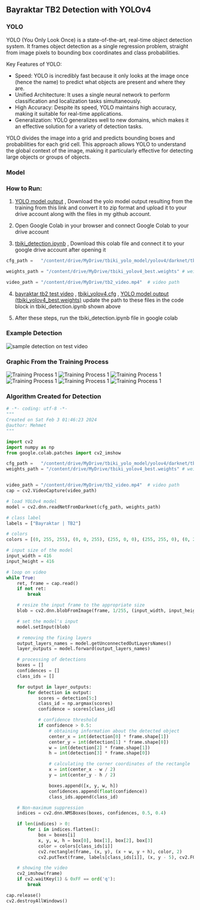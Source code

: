 ## Bayraktar TB2 Detection with YOLOv4

### YOLO

YOLO (You Only Look Once) is a state-of-the-art, real-time object detection system. It frames object detection as a single regression problem, straight from image pixels to bounding box coordinates and class probabilities.

Key Features of YOLO:

* Speed: YOLO is incredibly fast because it only looks at the image once (hence the name) to predict what objects are present and where they are.
* Unified Architecture: It uses a single neural network to perform classification and localization tasks simultaneously.
* High Accuracy: Despite its speed, YOLO maintains high accuracy, making it suitable for real-time applications.
* Generalization: YOLO generalizes well to new domains, which makes it an effective solution for a variety of detection tasks.

YOLO divides the image into a grid and predicts bounding boxes and probabilities for each grid cell. This approach allows YOLO to understand the global context of the image, making it particularly effective for detecting large objects or groups of objects.

### Model



### How to Run: 

1. [YOLO model output](https://drive.google.com/file/d/1MpWDwkxqJroh_HDa04smDY_wF8Cb8fWL/view?usp=sharing) , Download the yolo model output resulting from the training from this link and convert it to zip format and upload it to your drive account along with the files in my github account.


2. Open Google Colab in your browser and connect Google Colab to your drive account


3. [tbiki_detection.ipynb](https://github.com/rmmehmet/bayraktar-tb2-detection/blob/main/tbiki_yolo_model/source_code/tbiki_detection.ipynb) , Download this colab file and connect it to your google drive account after opening it

```python
cfg_path =   "/content/drive/MyDrive/tbiki_yolo_model/yolov4/darknet/tbiki_yolov4.cfg" # cfg path

weights_path = "/content/drive/MyDrive/tbiki_yolov4_best.weights" # weights path

video_path = "/content/drive/MyDrive/tb2_video.mp4"  # video path
```
4. [bayraktar tb2 test video](https://github.com/rmmehmet/bayraktar-tb2-detection/blob/main/tbiki_yolo_model/yolov4/darknet/tb2_video.mp4) , [tbiki_yolov4.cfg](https://github.com/rmmehmet/bayraktar-tb2-detection/blob/main/tbiki_yolo_model/yolov4/darknet/tbiki_yolov4.cfg) , [YOLO model output (tbiki_yolov4_best.weights)](https://drive.google.com/file/d/1MpWDwkxqJroh_HDa04smDY_wF8Cb8fWL/view?usp=sharing) update the path to these files in the code block in tbiki_detection.ipynb shown above

5. After these steps, run the tbiki_detection.ipynb file in google colab

### Example Detection

![sample detection on test video](tbiki_yolo_model/tb2_output-2.png)

### Graphic From the Training Process

![Training Process 1](tbiki_yolo_model/train-1.png)
![Training Process 1](tbiki_yolo_model/train-2.png)
![Training Process 1](tbiki_yolo_model/train-3.png)
![Training Process 1](tbiki_yolo_model/train-4.png)
![Training Process 1](tbiki_yolo_model/train-5.png)
![Training Process 1](tbiki_yolo_model/train-6.png)

### Algorithm Created for Detection

```python
# -*- coding: utf-8 -*-
"""
Created on Sat Feb 3 01:46:23 2024
@author: Mehmet
"""

import cv2
import numpy as np
from google.colab.patches import cv2_imshow

cfg_path =   "/content/drive/MyDrive/tbiki_yolo_model/yolov4/darknet/tbiki_yolov4.cfg" # cfg path
weights_path = "/content/drive/MyDrive/tbiki_yolov4_best.weights" # weights path


video_path = "/content/drive/MyDrive/tb2_video.mp4"  # video path
cap = cv2.VideoCapture(video_path)

# load YOLOv4 model
model = cv2.dnn.readNetFromDarknet(cfg_path, weights_path)

# class label
labels = ["Bayraktar | TB2"]

# colors
colors = [(0, 255, 255), (0, 0, 255), (255, 0, 0), (255, 255, 0), (0, 255, 0)]

# input size of the model
input_width = 416
input_height = 416

# loop on video
while True:
    ret, frame = cap.read()
    if not ret:
        break

    # resize the input frame to the appropriate size
    blob = cv2.dnn.blobFromImage(frame, 1/255, (input_width, input_height), swapRB=True, crop=False)

    # set the model's input
    model.setInput(blob)

    # removing the fixing layers
    output_layers_names = model.getUnconnectedOutLayersNames()
    layer_outputs = model.forward(output_layers_names)

    # processing of detections
    boxes = []
    confidences = []
    class_ids = []

    for output in layer_outputs:
        for detection in output:
            scores = detection[5:]
            class_id = np.argmax(scores)
            confidence = scores[class_id]

            # confidence threshold
            if confidence > 0.5:
                # obtaining information about the detected object
                center_x = int(detection[0] * frame.shape[1])
                center_y = int(detection[1] * frame.shape[0])
                w = int(detection[2] * frame.shape[1])
                h = int(detection[3] * frame.shape[0])

                # calculating the corner coordinates of the rectangle
                x = int(center_x - w / 2)
                y = int(center_y - h / 2)

                boxes.append([x, y, w, h])
                confidences.append(float(confidence))
                class_ids.append(class_id)

    # Non-maximum suppression
    indices = cv2.dnn.NMSBoxes(boxes, confidences, 0.5, 0.4)

    if len(indices) > 0:
        for i in indices.flatten():
            box = boxes[i]
            x, y, w, h = box[0], box[1], box[2], box[3]
            color = colors[class_ids[i]]
            cv2.rectangle(frame, (x, y), (x + w, y + h), color, 2)
            cv2.putText(frame, labels[class_ids[i]], (x, y - 5), cv2.FONT_HERSHEY_SIMPLEX, 1, color, 2)

    # showing the video
    cv2_imshow(frame)
    if cv2.waitKey(1) & 0xFF == ord('q'):
        break

cap.release()
cv2.destroyAllWindows()

```


